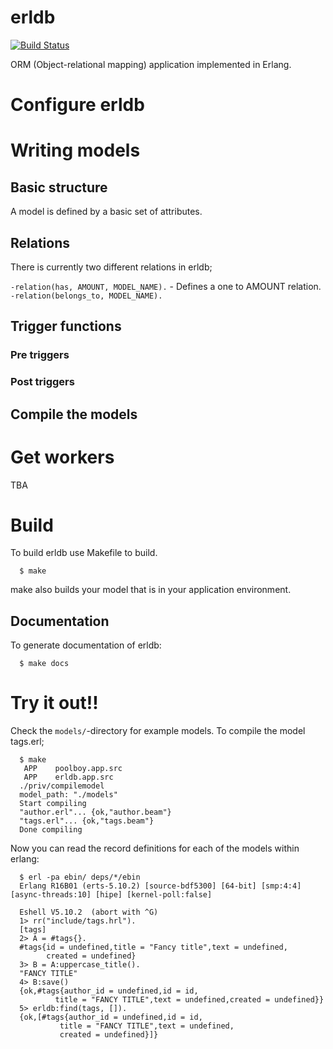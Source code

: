 # erldb

[![Build Status](https://travis-ci.org/erldb/erldb.svg?branch=master)](https://travis-ci.org/erldb/erldb)

ORM (Object-relational mapping) application implemented in Erlang.

# Configure erldb


# Writing models

## Basic structure
A model is defined by a basic set of attributes.



## Relations
There is currently two different relations in erldb;

`-relation(has, AMOUNT, MODEL_NAME).` - Defines a one to AMOUNT relation.
`-relation(belongs_to, MODEL_NAME).`

## Trigger functions


### Pre triggers

### Post triggers

## Compile the models

# Get workers

TBA

# Build
To build erldb use Makefile to build.

```
  $ make
```

make also builds your model that is in your application environment.

## Documentation
To generate documentation of erldb:

```
  $ make docs
```

# Try it out!!

Check the ``models/``-directory for example models. To compile the model tags.erl;
```
  $ make
   APP    poolboy.app.src
   APP    erldb.app.src
  ./priv/compilemodel
  model_path: "./models"
  Start compiling
  "author.erl"... {ok,"author.beam"}
  "tags.erl"... {ok,"tags.beam"}
  Done compiling
```

Now you can read the record definitions for each of the models within erlang:
```
  $ erl -pa ebin/ deps/*/ebin
  Erlang R16B01 (erts-5.10.2) [source-bdf5300] [64-bit] [smp:4:4] [async-threads:10] [hipe] [kernel-poll:false]

  Eshell V5.10.2  (abort with ^G)
  1> rr("include/tags.hrl").
  [tags]
  2> A = #tags{}.
  #tags{id = undefined,title = "Fancy title",text = undefined,
        created = undefined}
  3> B = A:uppercase_title().
  "FANCY TITLE"
  4> B:save()
  {ok,#tags{author_id = undefined,id = id,
          title = "FANCY TITLE",text = undefined,created = undefined}}
  5> erldb:find(tags, []).
  {ok,[#tags{author_id = undefined,id = id,
           title = "FANCY TITLE",text = undefined,
           created = undefined}]}
```
